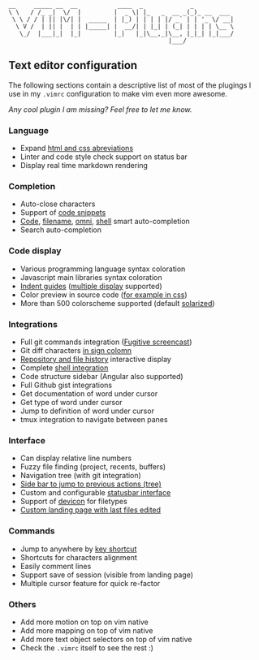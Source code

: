 ```
__     _____ __  __           ____  _             _           
\ \   / /_ _|  \/  |         |  _ \| |_   _  __ _(_)_ __  ___ 
 \ \ / / | || |\/| |  _____  | |_) | | | | |/ _` | | '_ \/ __|
  \ V /  | || |  | | |_____| |  __/| | |_| | (_| | | | | \__ \
   \_/  |___|_|  |_|         |_|   |_|\__,_|\__, |_|_| |_|___/
                                            |___/             
```
## Text editor configuration

The following sections contain a descriptive list of most of the plugings I use in my `.vimrc` configuration to make vim even more awesome.

_Any cool plugin I am missing? Feel free to let me know._

### Language

* Expand [html and css abreviations](http://docs.emmet.io/cheat-sheet/)
* Linter and code style check support on status bar
* Display real time markdown rendering

### Completion

* Auto-close characters
* Support of [code snippets](https://github.com/Shougo/neosnippet-snippets/tree/master/neosnippets)
* [Code](https://f.cloud.github.com/assets/214488/623496/94ed19a2-cf68-11e2-8d33-3aad8a39d7c1.gif), [filename](https://f.cloud.github.com/assets/214488/623151/284ad86e-cf5b-11e2-828e-257d31bf0572.png), [omni](https://f.cloud.github.com/assets/41495/622456/fb2cc0bc-cf42-11e2-94e8-403cdcf5427e.png), [shell](https://f.cloud.github.com/assets/41495/622458/01dbc660-cf43-11e2-85f1-326e7432b0a1.png) smart auto-completion
* Search auto-completion

### Code display

* Various programming language syntax coloration
* Javascript main libraries syntax coloration
* [Indent guides](http://i.imgur.com/ONgoj.png) ([multiple display](http://i.imgur.com/2ZA7oaZ.png) supported)
* Color preview in source code ([for example in css](http://ap.github.io/vim-css-color/screenshot.png))
* More than 500 colorscheme supported (default [solarized](http://ethanschoonover.com/solarized))

### Integrations

* Full git commands integration ([Fugitive screencast](http://vimcasts.org/categories/git/))
* Git diff characters [in sign colomn](https://raw.github.com/airblade/vim-gitgutter/master/screenshot.png)
* [Repository and file history](http://www.gregsexton.org/images/gitk-vim.jpg) interactive display
* Complete [shell integration](https://f.cloud.github.com/assets/980000/982716/eb45a994-0817-11e3-806e-ce6e731b86ef.png)
* Code structure sidebar (Angular also supported)
* Full Github gist integrations
* Get documentation of word under cursor
* Get type of word under cursor
* Jump to definition of word under cursor
* tmux integration to navigate between panes

### Interface

* Can display relative line numbers
* Fuzzy file finding (project, recents, buffers)
* Navigation tree (with git integration)
* [Side bar to jump to previous actions (tree)](http://farm5.static.flickr.com/4113/5093114605_ebc46d6494.jpg)
* Custom and configurable [statusbar interface](https://github.com/bling/vim-airline/wiki/screenshots/demo.gif)
* Support of [devicon](http://devicon.fr/) for filetypes 
* [Custom landing page with last files edited](https://raw.githubusercontent.com/mhinz/vim-startify/102aa438b2d2a88e2b4e331d8ff5320eed52f0c4/startify.png)

### Commands

* Jump to anywhere by [key shortcut](https://f.cloud.github.com/assets/3797062/2039359/a8e938d6-899f-11e3-8789-60025ea83656.gif)
* Shortcuts for characters alignment
* Easily comment lines
* Support save of session (visible from landing page)
* Multiple cursor feature for quick re-factor

### Others

* Add more motion on top on vim native
* Add more mapping on top of vim native
* Add more text object selectors on top of vim native
* Check the `.vimrc` itself to see the rest :)
